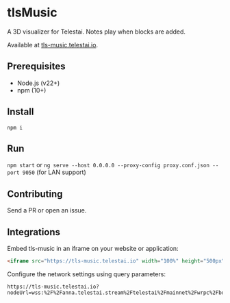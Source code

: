 # tlsMusic

A 3D visualizer for Telestai. Notes play when blocks are added.

Available at [tls-music.telestai.io](https://tls-music.telestai.io).

## Prerequisites

- Node.js (v22+)
- npm (10+)

## Install

`npm i`

## Run

`npm start` or `ng serve --host 0.0.0.0 --proxy-config proxy.conf.json --port 9050` (for LAN support)


## Contributing

Send a PR or open an issue.

## Integrations

Embed tls-music in an iframe on your website or application:

```html
<iframe src="https://tls-music.telestai.io" width="100%" height="500px" frameborder="0"></iframe>
```

Configure the network settings using query parameters:

```
https://tls-music.telestai.io?nodeUrl=wss:%2F%2Fanna.telestai.stream%2Ftelestai%2Fmainnet%2Fwrpc%2Fborsh&selectedNetwork=mainnet
```
